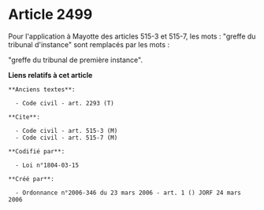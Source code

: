 # Article 2499

Pour l'application à Mayotte des articles 515-3 et 515-7, les mots : "greffe du tribunal d'instance" sont remplacés par les
mots :

"greffe du tribunal de première instance".

**Liens relatifs à cet article**

	**Anciens textes**:

	  - Code civil - art. 2293 (T)

	**Cite**:

	  - Code civil - art. 515-3 (M)
	  - Code civil - art. 515-7 (M)

	**Codifié par**:

	  - Loi n°1804-03-15

	**Créé par**:

	  - Ordonnance n°2006-346 du 23 mars 2006 - art. 1 () JORF 24 mars 2006

